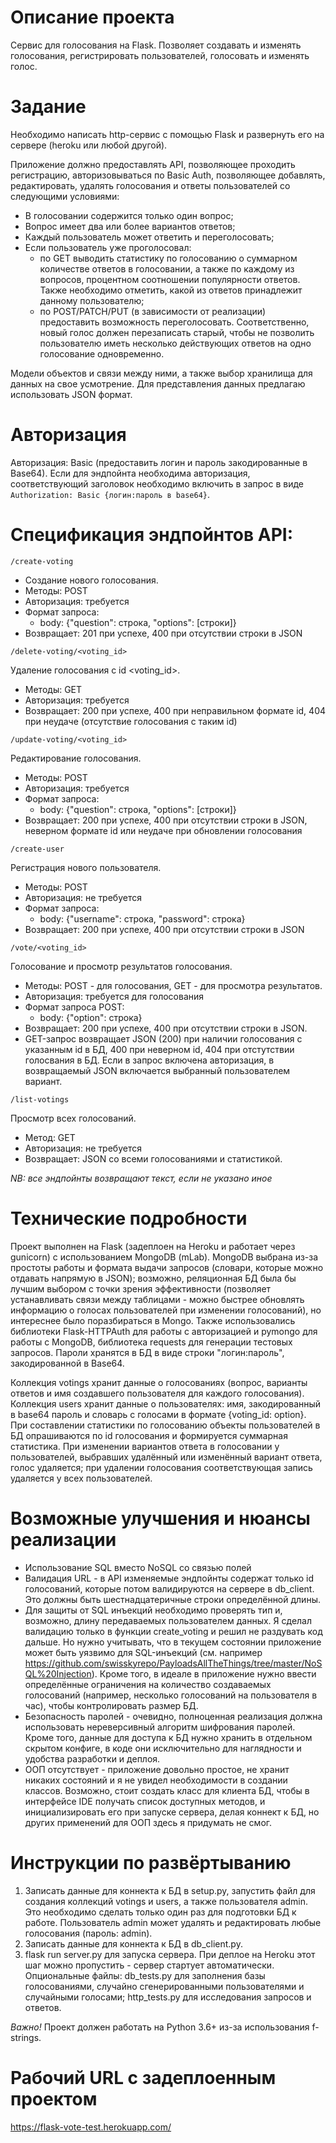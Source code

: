 # Описание проекта
Сервис для голосования на Flask. Позволяет создавать и изменять голосования, регистрировать пользователей, голосовать и изменять голос.

# Задание
Необходимо написать http-сервис с помощью Flask и развернуть его на сервере (heroku или любой другой).
 
Приложение должно предоставлять API, позволяющее проходить регистрацию, авторизовываться по Basic Auth, позволяющее добавлять, редактировать, удалять голосования и ответы пользователей со следующими условиями:
 
* В голосовании содержится только один вопрос;
* Вопрос имеет два или более вариантов ответов;
* Каждый пользователь может ответить и переголосовать; 
* Если пользователь уже проголосовал: 
    - по GET выводить статистику по голосованию о суммарном количестве ответов в голосовании, а также по каждому из вопросов, процентном соотношении популярности ответов. Также необходимо отметить, какой из ответов принадлежит данному пользователю;
    - по POST/PATCH/PUT (в зависимости от реализации) предоставить возможность переголосовать. Соответственно, новый голос должен перезаписать старый, чтобы не позволить пользователю иметь несколько действующих ответов на одно голосование одновременно.
 
Модели объектов и связи между ними, а также выбор хранилища для данных на свое усмотрение. Для представления данных предлагаю использовать JSON формат.

# Авторизация

Авторизация: Basic (предоставить логин и пароль закодированные в Base64). Если для эндпойнта необходима авторизация, соответствующий заголовок необходимо включить в запрос в виде `Authorization: Basic {логин:пароль в base64}`.

# Спецификация эндпойнтов API:

`/create-voting`

* Создание нового голосования.
* Методы: POST
* Авторизация: требуется
* Формат запроса:
  - body: {"question": строка, "options": [строки]}
* Возвращает: 201 при успехе, 400 при отсутствии строки в JSON

`/delete-voting/<voting_id>`

Удаление голосования с id <voting_id>.
* Методы: GET
* Авторизация: требуется
* Возвращает: 200 при успехе, 400 при неправильном формате id, 404 при неудаче (отсутствие голосования с таким id)

`/update-voting/<voting_id>`

Редактирование голосования.
* Методы: POST
* Авторизация: требуется
* Формат запроса:
  - body: {"question": строка, "options": [строки]}
* Возвращает: 200 при успехе, 400 при отсутствии строки в JSON, неверном формате id или неудаче при обновлении голосования

`/create-user`

Регистрация нового пользователя.
* Методы: POST
* Авторизация: не требуется
* Формат запроса:
  - body: {"username": строка, "password": строка}
* Возвращает: 200 при успехе, 400 при отсутствии строки в JSON

`/vote/<voting_id>`

Голосование и просмотр результатов голосования.
* Методы: POST - для голосования, GET - для просмотра результатов.
* Авторизация: требуется для голосования
* Формат запроса POST:
  - body: {"option": строка}
* Возвращает: 200 при успехе, 400 при отсутствии строки в JSON.
* GET-запрос возвращает JSON (200) при наличии голосования с указанным id в БД, 400 при неверном id, 404 при отстутствии голосвания в БД. Если в запрос включена авторизация, в возвращаемый JSON включается выбранный пользователем вариант.

`/list-votings`

Просмотр всех голосований.
* Метод: GET
* Авторизация: не требуется
* Возвращает: JSON со всеми голосованиями и статистикой.

*NB: все эндпойнты возвращают текст, если не указано иное*

# Технические подробности
Проект выполнен на Flask (задеплоен на Heroku и работает через gunicorn) с использованием MongoDB (mLab). MongoDB выбрана из-за простоты работы и формата выдачи запросов (словари, которые можно отдавать напрямую в JSON); возможно, реляционная БД была бы лучшим выбором с точки зрения эффективности (позволяет устанавливать связи между таблицами - можно быстрее обновлять информацию о голосах пользователей при изменении голосований), но интереснее было поразбираться в Mongo. Также использовались библиотеки Flask-HTTPAuth для работы с авторизацией и pymongo для работы с MongoDB, библиотека requests для генерации тестовых запросов. Пароли хранятся в БД в виде строки "логин:пароль", закодированной в Base64.

Коллекция votings хранит данные о голосованиях (вопрос, варианты ответов и имя создавшего пользователя для каждого голосования). Коллекция users хранит данные о пользователях: имя, закодированный в base64 пароль и словарь с голосами в формате {voting_id: option}. При составлении статистики по голосованию объекты пользователей в БД опрашиваются по id голосования и формируется суммарная статистика. При изменении вариантов ответа в голосовании у пользователей, выбравших удалённый или изменённый вариант ответа, голос удаляется; при удалении голосования соответствующая запись удаляется у всех пользователей.

# Возможные улучшения и нюансы реализации

* Использование SQL вместо NoSQL со связью полей
* Валидация URL - в API изменяемые эндпойнты содержат только id голосований, которые потом валидируются на сервере в db_client. Это должны быть шестнадцатеричные строки определённой длины.
* Для защиты от SQL инъекций необходимо проверять тип и, возможно, длину передаваемых пользователем данных. Я сделал валидацию только в функции create_voting и решил не раздувать код дальше. Но нужно учитывать, что в текущем состоянии приложение может быть уязвимо для SQL-инъекций (см. например https://github.com/swisskyrepo/PayloadsAllTheThings/tree/master/NoSQL%20Injection). Кроме того, в идеале в приложение нужно ввести определённые ограничения на количество создаваемых голосований (например, несколько голосований на пользователя в час), чтобы контролировать размер БД.
* Безопасность паролей - очевидно, полноценная реализация должна использовать нереверсивный алгоритм шифрования паролей. Кроме того, данные для доступа к БД нужно хранить в отдельном скрытом конфиге, в коде они исключительно для наглядности и удобства разработки и деплоя.
* ООП отсутствует - приложение довольно простое, не хранит никаких состояний и я не увидел необходимости в создании классов. Возможно, стоит создать класс для клиента БД, чтобы в интерфейсе IDE получать список доступных методов, и инициализировать его при запуске сервера, делая коннект к БД, но других применений для ООП здесь я придумать не смог.

# Инструкции по развёртыванию
1. Записать данные для коннекта к БД в setup.py, запустить файл для создания коллекций votings и users, а также пользователя admin. Это необходимо сделать только один раз для подготовки БД к работе. Пользователь admin может удалять и редактировать любые голосования (пароль: admin).
2. Записать данные для коннекта к БД в db_client.py.
3. flask run server.py для запуска сервера. При деплое на Heroku этот шаг можно пропустить - сервер стартует автоматически.
Опциональные файлы: db_tests.py для заполнения базы голосованиями, случайно сгенерированными пользователями и случайными голосами; http_tests.py для исследования запросов и ответов.

*Важно!* Проект должен работать на Python 3.6+ из-за использования f-strings.

# Рабочий URL с задеплоенным проектом
https://flask-vote-test.herokuapp.com/
